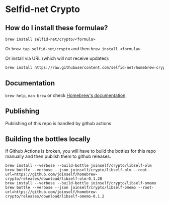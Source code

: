 # Selfid-net Crypto

## How do I install these formulae?
`brew install selfid-net/crypto/<formula>`

Or `brew tap selfid-net/crypto` and then `brew install <formula>`.

Or install via URL (which will not receive updates):

```sh
brew install https://raw.githubusercontent.com/selfid-net/homebrew-crypto/master/Formula/<formula>.rb
```

## Documentation
`brew help`, `man brew` or check [Homebrew's documentation](https://docs.brew.sh).

## Publishing
Publishing of this repo is handled by github actions

## Building the bottles locally
If Github Actions is broken, you will have to build the bottles for this repo manually and then publish them to github releases.
```
brew install --verbose --build-bottle joinself/crypto/libself-olm
brew bottle --verbose --json joinself/crypto/libself-olm --root-url=https://github.com/joinself/homebrew-crypto/releases/download/libself-olm-0.1.28
brew install --verbose --build-bottle joinself/crypto/libself-omemo
brew bottle --verbose --json joinself/crypto/libself-omemo --root-url=https://github.com/joinself/homebrew-crypto/releases/download/libself-omemo-0.1.2
```

